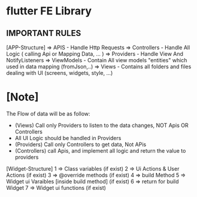 # flutter FE Library

## IMPORTANT RULES

[APP-Structure]
=> APIS  - Handle Http Requests
=> Controllers  - Handle All Logic ( calling Api or Mapping Data, ... )
=> Providers  - Handle View And NotifyListeners 
=> ViewModels - Contain All view models "entities" which used in data mapping (fromJson,..)
=> Views  - Contains all folders and files dealing with UI (screens, widgets, style, ...)

# [Note]
The Flow of data will be as follow:
- (Views) Call only Providers to listen to the data changes, NOT Apis OR Controllers
- All UI Logic should be handled in Providers
- (Providers) Call only Controllers to get data, Not APis
- (Controllers) call Apis, and implement all logic and return the value to providers

[Widget-Structure]
1 => Class variables (if exist)
2 => Ui Actions & User Actions (if exist)
3 => @override methods (if exist)
4 => build Method 
5 => Widget ui Varaibles [inside build method] (if exist)
6 => return for build Widget
7 => Widget ui functions (if exist)